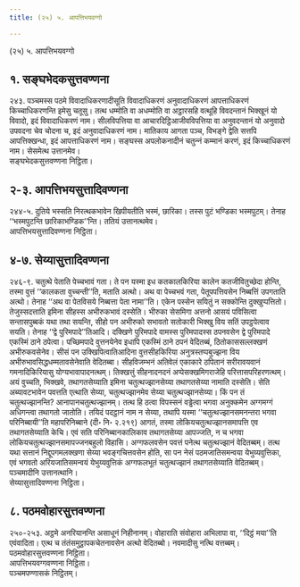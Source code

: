 ```yaml
---
title: (२५) ५. आपत्तिभयवग्गो

---
```

(२५) ५. आपत्तिभयवग्गो  


## १. सङ्घभेदकसुत्तवण्णना

२४३. पञ्‍चमस्स पठमे विवादाधिकरणादीसूति विवादाधिकरणं अनुवादाधिकरणं आपत्ताधिकरणं किच्‍चाधिकरणन्ति इमेसु चतूसु। तत्थ धम्मोति वा अधम्मोति वा अट्ठारसहि वत्थूहि विवदन्तानं भिक्खूनं यो विवादो, इदं विवादाधिकरणं नाम। सीलविपत्तिया वा आचारदिट्ठिआजीवविपत्तिया वा अनुवदन्तानं यो अनुवादो उपवदना चेव चोदना च, इदं अनुवादाधिकरणं नाम। मातिकाय आगता पञ्‍च, विभङ्गे द्वेति सत्तपि आपत्तिक्खन्धा, इदं आपत्ताधिकरणं नाम। सङ्घस्स अपलोकनादीनं चतुन्‍नं कम्मानं करणं, इदं किच्‍चाधिकरणं नाम। सेसमेत्थ उत्तानमेव।  
सङ्घभेदकसुत्तवण्णना निट्ठिता।  


## २-३. आपत्तिभयसुत्तादिवण्णना

२४४-५. दुतिये भस्सति निरत्थकभावेन खिपीयतीति भस्मं, छारिका। तस्स पुटं भण्डिका भस्मपुटम्। तेनाह ‘‘भस्मपुटन्ति छारिकाभण्डिक’’न्ति। ततियं उत्तानत्थमेव।  
आपत्तिभयसुत्तादिवण्णना निट्ठिता।  


## ४-७. सेय्यासुत्तादिवण्णना

२४६-९. चतुत्थे पेताति पेच्‍चभावं गता। ते पन यस्मा इध कतकालकिरिया कालेन कतजीवितुच्छेदा होन्ति, तस्मा वुत्तं ‘‘कालकता वुच्‍चन्ती’’ति, मताति अत्थो। अथ वा पेच्‍चभवं गता, पेतूपपत्तिवसेन निब्बत्तिं उपगताति अत्थो। तेनाह ‘‘अथ वा पेतविसये निब्बत्ता पेता नामा’’ति। एकेन पस्सेन सयितुं न सक्‍कोन्ति दुक्खुप्पत्तितो।  
तेजुस्सदत्ताति इमिना सीहस्स अभीरुकभावं दस्सेति। भीरुका सेसमिगा अत्तनो आसयं पविसित्वा सन्तासपुब्बकं यथा तथा सयन्ति, सीहो पन अभीरुको सभावतो सतोकारी भिक्खु विय सतिं उपट्ठपेत्वाव सयति। तेनाह ‘‘द्वे पुरिमपादे’’तिआदि। दक्खिणे पुरिमपादे वामस्स पुरिमपादस्स ठपनवसेन द्वे पुरिमपादे एकस्मिं ठाने ठपेत्वा। पच्छिमपादे वुत्तनयेनेव इधापि एकस्मिं ठाने ठपनं वेदितब्बं, ठितोकाससल्‍लक्खणं अभीरुकवसेनेव। सीसं पन उक्खिपित्वातिआदिना वुत्तसीहकिरिया अनुत्रस्तप्पबुज्झना विय अभीरुभावसिद्धधम्मतावसेनेवाति वेदितब्बा। सीहविजम्भनं अतिवेलं एकाकारे ठपितानं सरीरावयवानं गमनादिकिरियासु योग्यभावापादनत्थम्। तिक्खत्तुं सीहनादनदनं अप्पेसक्खमिगराजेहि परित्तासपरिहरणत्थम्।  
अयं वुच्‍चति, भिक्खवे, तथागतसेय्याति इमिना चतुत्थज्झानसेय्या तथागतसेय्या नामाति दस्सेति। सेति अब्यावटभावेन पवत्तति एत्थाति सेय्या, चतुत्थज्झानमेव सेय्या चतुत्थज्झानसेय्या। किं पन तं चतुत्थज्झानन्ति? आनापानचतुत्थज्झानम्। तत्थ हि ठत्वा विपस्सनं वड्ढेत्वा भगवा अनुक्‍कमेन अग्गमग्गं अधिगन्त्वा तथागतो जातोति। तयिदं पदट्ठानं नाम न सेय्या, तथापि यस्मा ‘‘चतुत्थज्झानसमनन्तरा भगवा परिनिब्बायी’’ति महापरिनिब्बाने (दी॰ नि॰ २.२१९) आगतं, तस्मा लोकियचतुत्थज्झानसमापत्ति एव तथागतसेय्याति केचि। एवं सति परिनिब्बानकालिकाव तथागतसेय्या आपज्‍जति, न च भगवा लोकियचतुत्थज्झानसमापज्‍जनबहुलो विहासि। अग्गफलवसेन पवत्तं पनेत्थ चतुत्थज्झानं वेदितब्बम्। तत्थ यथा सत्तानं निद्दूपगमलक्खणा सेय्या भवङ्गचित्तवसेन होति, सा पन नेसं पठमजातिसमन्वया येभुय्यवुत्तिका, एवं भगवतो अरियजातिसमन्वयं येभुय्यवुत्तिकं अग्गफलभूतं चतुत्थज्झानं तथागतसेय्याति वेदितब्बम्। पञ्‍चमादीनि उत्तानत्थानि।  
सेय्यासुत्तादिवण्णना निट्ठिता।  


## ८. पठमवोहारसुत्तवण्णना

२५०-२५३. अट्ठमे अनरियानन्ति असाधूनं निहीनानम्। वोहाराति संवोहारा अभिलापा वा, ‘‘दिट्ठं मया’’ति एवंवादिता। एत्थ च तंतंसमुट्ठापकचेतनावसेन अत्थो वेदितब्बो। नवमादीसु नत्थि वत्तब्बम्।  
पठमवोहारसुत्तवण्णना निट्ठिता।  
आपत्तिभयवग्गवण्णना निट्ठिता।  
पञ्‍चमपण्णासकं निट्ठितम्।  